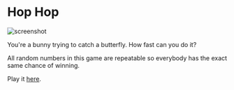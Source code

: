 # Hop Hop

<img src="https://raw.githubusercontent.com/markusfisch/HopHop/gh-pages/screenshot.jpg" alt="screenshot"/>

You're a bunny trying to catch a butterfly. How fast can you do it?

All random numbers in this game are repeatable so everybody has the exact
same chance of winning.

Play it [here](http://hhsw.de/sites/proto/hophop/).
